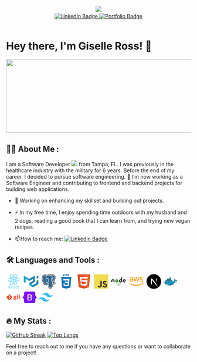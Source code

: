 <div id="header" align="center">
  <img src="https://media.giphy.com/media/v1.Y2lkPTc5MGI3NjExNjVvOTh1Zmhwc21mMjZ3aWh0MWV2YTNzNmN4am96ZDhob2ZsdGE0OSZlcD12MV9pbnRlcm5hbF9naWZfYnlfaWQmY3Q9Zw/TdjQAgDIkRsYm1HUbt/giphy.gif" width="200"/>
  <div id="badges">
  <a href="https://www.linkedin.com/in/gisellerosstech/">
    <img src="https://img.shields.io/badge/LinkedIn-blue?style=for-the-badge&logo=linkedin&logoColor=white" alt="LinkedIn Badge"/>
  </a>
<a href="https://giselle-portfolio.vercel.app/">
    <img src="https://img.shields.io/badge/Portfolio-pink?style=for-the-badge&logo=portfolio&logoColor=white" alt="Portfolio Badge"/>
  </a>
</div>
  <img src="https://komarev.com/ghpvc/?username=giselleRoss&style=flat-square&color=blue" alt=""/>
</div>

# Hey there, I'm Giselle Ross! 👋
<div align="center">
  <img src="https://media.giphy.com/media/v1.Y2lkPTc5MGI3NjExZjE3a3p5YjNpc24zajI4eDUzZ2RrZW1zdmhnenhycGQ4cWxuYW9yOCZlcD12MV9pbnRlcm5hbF9naWZfYnlfaWQmY3Q9Zw/QHLBmZ2Xmdvgc/giphy.gif" width="600" height="200"/>
</div>

## :woman_technologist: About Me :

I am a Software Developer <img src="https://media.giphy.com/media/WUlplcMpOCEmTGBtBW/giphy.gif" width="30"> from Tampa, FL. I was previously in the healthcare industry with the military for 6 years. Before the end of my career, I decided to pursue software engineering. :telescope: I’m now working as a Software Engineer and contributing to frontend and backend projects for building web applications.

- :seedling: Working on enhancing my skillset and building out projects.

- :zap: In my free time, I enjoy spending time outdoors with my husband and 2 dogs, reading a good book that I can learn from, and trying new vegan recipes. 

- :mailbox:How to reach me: [![Linkedin Badge](https://img.shields.io/badge/-GiselleRoss-blue?style=flat&logo=Linkedin&logoColor=white)](https://www.linkedin.com/in/gisellerosstech/)

## :hammer_and_wrench: Languages and Tools :
<div>
  <img src="https://github.com/devicons/devicon/blob/master/icons/react/react-original-wordmark.svg" title="React" alt="React" width="40" height="40"/>&nbsp;
  <img src="https://github.com/devicons/devicon/blob/master/icons/materialui/materialui-original.svg" title="Material UI" alt="Material UI" width="40" height="40"/>&nbsp;
  <img src="https://github.com/devicons/devicon/blob/master/icons/postgresql/postgresql-original.svg" title="PostgreSQL" alt="PostgreSQL" width="40" height="40"/>&nbsp;
  <img src="https://github.com/devicons/devicon/blob/master/icons/css3/css3-plain-wordmark.svg"  title="CSS3" alt="CSS" width="40" height="40"/>&nbsp;
  <img src="https://github.com/devicons/devicon/blob/master/icons/html5/html5-original.svg" title="HTML5" alt="HTML" width="40" height="40"/>&nbsp;
  <img src="https://github.com/devicons/devicon/blob/master/icons/javascript/javascript-original.svg" title="JavaScript" alt="JavaScript" width="40" height="40"/>&nbsp;
  <img src="https://github.com/devicons/devicon/blob/master/icons/nodejs/nodejs-original-wordmark.svg" title="NodeJS" alt="NodeJS" width="40" height="40"/>&nbsp;
  <img src="https://github.com/devicons/devicon/blob/master/icons/amazonwebservices/amazonwebservices-plain-wordmark.svg" title="AWS" alt="AWS" width="40" height="40"/>&nbsp;
  <img src="https://github.com/devicons/devicon/blob/master/icons/nextjs/nextjs-original.svg" title="Nextjs" **alt="Nextjs" width="40" height="40"/>
  <img src="https://github.com/devicons/devicon/blob/master/icons/docker/docker-original.svg" title="Docker" **alt="Docker" width="40" height="40"/>
  <img src="https://github.com/devicons/devicon/blob/master/icons/git/git-plain-wordmark.svg" title="Git" **alt="Git" width="40" height="40"/>
  <img src="https://github.com/devicons/devicon/blob/master/icons/bootstrap/bootstrap-original.svg" title="Bootstrap" **alt="Bootstrap" width="40" height="40"/>
  <img src="https://github.com/devicons/devicon/blob/master/icons/tailwindcss/tailwindcss-original.svg" title="TailwindCSS" **alt="Tailwindcss" width="40" height="40"/>
</div>

## :fire: My Stats :

[![GitHub Streak](https://github-readme-streak-stats.herokuapp.com?user=giselleRoss&theme=buefy)](https://git.io/streak-stats)   [![Top Langs](https://github-readme-stats.vercel.app/api/top-langs/?username=giselleRoss)](https://github.com/anuraghazra/github-readme-stats)


Feel free to reach out to me if you have any questions or want to collaborate on a project!

<!---
giselleRoss/giselleRoss is a ✨ special ✨ repository because its `README.md` (this file) appears on your GitHub profile.
You can click the Preview link to take a look at your changes.
--->
